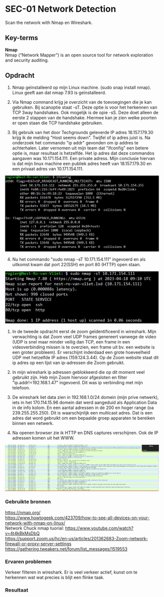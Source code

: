 # SEC-01 Network Detection
Scan the network with Nmap en Wireshark.

## Key-terms
**Nmap**  
Nmap (“Network Mapper”) is an open source tool for network exploration and security auditing. 

## Opdracht
1. Nmap geïnstalleerd op mijn Linux machine.  (sudo snap install nmap). Linux geeft aan dat nmap 7.93 is geïnstalleerd.

2. Via Nmap command krijg je overzicht van de toevoegingen die je kan gebruiken. Bij scanoptie staat -sT. Deze optie is voor het herkennen van TCP 3way handshakes. Ook mogelijk is de opie -sS. Deze doet alleen de eerste 2 stappen van de handshake. Hiermee kan je zien welke poorten er open staan die TCP handshake gebruiken. 

3. Bij gebruik van het door Techgrounds geleverde IP adres 18.157.179.30 krijg ik de melding "Host seems down". Twijfel of ip adres juist is. Na onderzoek het commando "ip addr" gevonden om ip addres te achterhalen. Later vernomen uit mijn team dat "ifconfig" een betere optie is, maar resultaat is hetzelfde. Het ip adres dat deze commandos aangaven was 10.171.154.111. Een private adress. Mijn conclusie hiervan is dat mijn linux machine een publiek adres heeft van 18.157.179.30 en een privaat adres van 10.171.154.111.  
  
![](https://github.com/techgrounds/techgrounds-Rogier1978/blob/main/00_includes/04_Security/SEC_01%20ip.jpg)  

4. Nu het commando "sudo nmap -sT 10.171.154.111" ingevoerd en als uitkomst kwam dat port 22(SSH) en port 80 (HTTP) open staan.  
  
![](https://github.com/techgrounds/techgrounds-Rogier1978/blob/main/00_includes/04_Security/SEC_01%20nmap.jpg)  


1. In de tweede opdracht eerst de zoom geïdentificeerd in wireshark. Mijn verwachting is dat Zoom veel UDP frames genereert vanwege de video (UDP is snel maar minder veilig dan TCP, een frame in een videoverbinding missen is te overzien, een frame uit bv. een website is een groter probleem). Er verschijnt inderdaad een grote hoeveelheid UDP met hetzelfde IP adres (159.124.3.44). Op de Zoom website staat dit ip adres op een lijst van ip-adressen die Zoom gebruikt.  

2. In mijn wireshark ip adressen geblokkeerd die op dit moment veel gebruikt zijn. Heb mijn Zoom hiervoor afgesloten en filter "ip.addr!=192.168.1.47" ingevoerd. Dit was ip verbinding met mijn telefoon.

3. De wireshark liet data zien in 192.168.1.0/24 domein (mijn prive netwerk), iets in het 170.114.15.96 domein dat werd aangeduid als Application Data in de info kolom. En een aantal adressen in de 200 en hoger range (oa 239.255.255.250). Dit is waarschijnlijk een multicast adres. Dat is een adres dat word gebruikt om een bepaalde groep apparaten te bereiken binnen een netwerk.

4. Na openen browser zie ik HTTP en DNS captures verschijnen. Ook de IP adressen komen uit het WWW.  
  
![](https://github.com/techgrounds/techgrounds-Rogier1978/blob/main/00_includes/04_Security/SEC_01%20wireshark.jpg)


### Gebruikte bronnen
https://nmap.org/  
https://www.howtogeek.com/423709/how-to-see-all-devices-on-your-network-with-nmap-on-linux/  
Network Chuck nmap tuorial: https://www.youtube.com/watch?v=4t4kBkMsDbQ  
https://support.zoom.us/hc/en-us/articles/201362683-Zoom-network-firewall-or-proxy-server-settings  
https://gathering.tweakers.net/forum/list_messages/1519553


### Ervaren problemen
Verkeer filteren in wireshark. Er is veel verkeer actief, kunst om te herkennen wat wat precies is blijt een flinke taak.

### Resultaat

